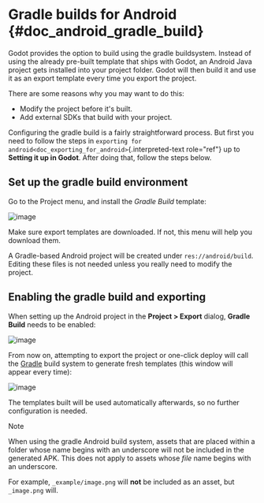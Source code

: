 # Gradle builds for Android {#doc_android_gradle_build}

Godot provides the option to build using the gradle buildsystem. Instead
of using the already pre-built template that ships with Godot, an
Android Java project gets installed into your project folder. Godot will
then build it and use it as an export template every time you export the
project.

There are some reasons why you may want to do this:

- Modify the project before it\'s built.
- Add external SDKs that build with your project.

Configuring the gradle build is a fairly straightforward process. But
first you need to follow the steps in
`exporting for android<doc_exporting_for_android>`{.interpreted-text
role="ref"} up to **Setting it up in Godot**. After doing that, follow
the steps below.

## Set up the gradle build environment

Go to the Project menu, and install the *Gradle Build* template:

![image](img/gradle_build_install_template.webp)

Make sure export templates are downloaded. If not, this menu will help
you download them.

A Gradle-based Android project will be created under
`res://android/build`. Editing these files is not needed unless you
really need to modify the project.

## Enabling the gradle build and exporting

When setting up the Android project in the **Project \> Export** dialog,
**Gradle Build** needs to be enabled:

![image](img/gradle_build_enable.webp)

From now on, attempting to export the project or one-click deploy will
call the [Gradle](https://gradle.org/) build system to generate fresh
templates (this window will appear every time):

![image](img/gradle_build_gradle.webp)

The templates built will be used automatically afterwards, so no further
configuration is needed.

> [!NOTE]
> When using the gradle Android build system, assets that are placed
> within a folder whose name begins with an underscore will not be
> included in the generated APK. This does not apply to assets whose
> *file* name begins with an underscore.
>
> For example, `_example/image.png` will **not** be included as an
> asset, but `_image.png` will.
